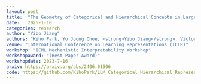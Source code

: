 ```yaml
---
layout: post
title:  "The Geometry of Categorical and Hierarchical Concepts in Large Language Models"
date:   2025-1-10
categories: research
author: "Yibo Jiang"
authors: "Kiho Park, Yo Joong Choe, <strong>Yibo Jiang</strong>, Victor Veitch"
venue: "International Conference on Learning Representations (ICLR)"
workshop: "ICML Mechanistic Interpretability Workshop"
workshopaward: "(Best Paper Award)"
workshopdate: 2023-7-16
arxiv: https://arxiv.org/abs/2406.01506
code: https://github.com/KihoPark/LLM_Categorical_Hierarchical_Representations
---
```

